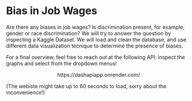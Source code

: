 # Bias in Job Wages

Are there any biases in job wages? Is discrimination present, for example, gender or race discrimination? We will try to answer the question by inspecting a Kaggle Dataset.
We will load and clean the database, and use different data visualization tecnique to determine the presence of biases.

For a final overview, feel free to reach out at the following API: inspect the graphs and select from the dropdown menus!

<center> https://dashapiapp.onrender.com/ </center>  

(The webiste might take up to 60 seconds to load, sorry about the inconvenience!)
